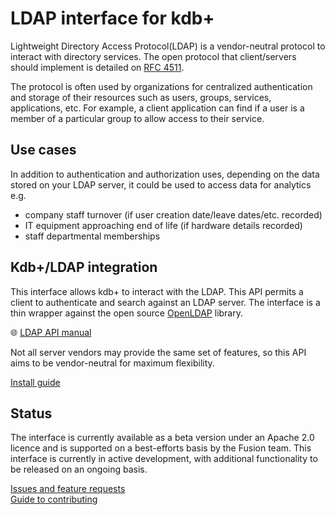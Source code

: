 # LDAP interface for kdb+

<!-- FIXME Merge with contents of ../README.md and ../documentation.md -->


Lightweight Directory Access Protocol(LDAP) is a vendor-neutral protocol to interact with directory services. The open protocol that client/servers should implement is detailed on [RFC 4511](https://docs.ldap.com/specs/rfc4511.txt).

The protocol is often used by organizations for centralized authentication and storage of their resources such as users, groups, services, applications, etc. For example, a client application can find if a user is a member of a particular group to allow access to their service.


## Use cases

In addition to authentication and authorization uses, depending on the data stored on your LDAP server, it could be used to access data for analytics e.g.

-   company staff turnover (if user creation date/leave dates/etc. recorded)
-   IT equipment approaching end of life (if hardware details recorded)
-   staff departmental memberships


## Kdb+/LDAP integration

This interface allows kdb+ to interact with the LDAP. This API permits a client to authenticate and search against an LDAP server. The interface is a thin wrapper against the open source [OpenLDAP](https://openldap.org/) library. 

:globe_with_meridians:
[LDAP API manual](https://www.openldap.org/software/man.cgi?query=ldap&sektion=3&apropos=0&manpath=OpenLDAP+2.4-Release "www.openldap.org")

Not all server vendors may provide the same set of features, so this API aims to be vendor-neutral for maximum flexibility.


[Install guide](https://github.com/KxSystems/ldap#installation)


## Status

The interface is currently available as a beta version under an Apache 2.0 licence and is supported on a best-efforts basis by the Fusion team. 
This interface is currently in active development, with additional functionality to be released on an ongoing basis.

[Issues and feature requests](https://github.com/KxSystems/ldap/issues) 
<br>
[Guide to contributing](https://github.com/KxSystems/ldap/blob/master/CONTRIBUTING.md)



